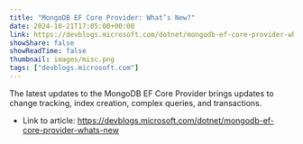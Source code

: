 ```yaml
---
title: "MongoDB EF Core Provider: What’s New?"
date: 2024-10-21T17:05:00+00:00
link: https://devblogs.microsoft.com/dotnet/mongodb-ef-core-provider-whats-new
showShare: false
showReadTime: false
thumbnail: images/misc.png
tags: ["devblogs.microsoft.com"]
---
```

The latest updates to the MongoDB EF Core Provider brings updates to change tracking, index creation, complex queries, and transactions.

- Link to article: https://devblogs.microsoft.com/dotnet/mongodb-ef-core-provider-whats-new